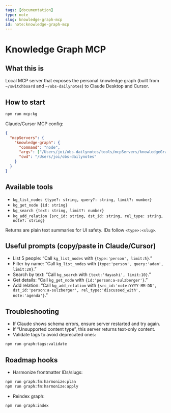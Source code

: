 ```yaml
---
tags: [documentation]
type: note
slug: knowledge-graph-mcp
id: note:knowledge-graph-mcp
---
```


# Knowledge Graph MCP

## What this is

Local MCP server that exposes the personal knowledge graph (built from `~/switchboard` and `~/obs-dailynotes`) to Claude Desktop and Cursor.

## How to start

```bash
npm run mcp:kg
```

Claude/Cursor MCP config:

```json
{
  "mcpServers": {
    "knowledge-graph": {
      "command": "node",
      "args": ["/Users/joi/obs-dailynotes/tools/mcpServers/knowledgeGraph.js"],
      "cwd": "/Users/joi/obs-dailynotes"
    }
  }
}
```

## Available tools

- `kg_list_nodes {type?: string, query?: string, limit?: number}`
- `kg_get_node {id: string}`
- `kg_search {text: string, limit?: number}`
- `kg_add_relation {src_id: string, dst_id: string, rel_type: string, note?: string}`

Returns are plain text summaries for UI safety. IDs follow `<type>:<slug>`.

## Useful prompts (copy/paste in Claude/Cursor)

- List 5 people: “Call `kg_list_nodes` with `{type:'person', limit:5}`.”
- Filter by name: “Call `kg_list_nodes` with `{type:'person', query:'adam', limit:20}`.”
- Search by text: “Call `kg_search` with `{text:'Hayashi', limit:10}`.”
- Get details: “Call `kg_get_node` with `{id:'person:a-sulzberger'}`.”
- Add relation: “Call `kg_add_relation` with `{src_id:'note:YYYY-MM-DD', dst_id:'person:a-sulzberger', rel_type:'discussed_with', note:'agenda'}`.”

## Troubleshooting

- If Claude shows schema errors, ensure server restarted and try again.
- If “Unsupported content type”, this server returns text-only content.
- Validate tags to avoid deprecated ones:

```bash
npm run graph:tags:validate
```

## Roadmap hooks

- Harmonize frontmatter IDs/slugs:

```bash
npm run graph:fm:harmonize:plan
npm run graph:fm:harmonize:apply
```

- Reindex graph:

```bash
npm run graph:index
```


